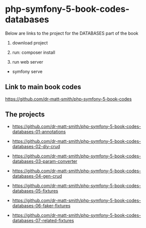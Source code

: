 # php-symfony-5-book-codes-databases

Below are links to the project for the DATABASES part of the book

1. download project

1. run: composer install

1. run web server

  - symfony serve

## Link to main book codes

https://github.com/dr-matt-smith/php-symfony-5-book-codes

## The projects

- https://github.com/dr-matt-smith/php-symfony-5-book-codes-databases-01-annotations

- https://github.com/dr-matt-smith/php-symfony-5-book-codes-databases-02-diy-crud

- https://github.com/dr-matt-smith/php-symfony-5-book-codes-databases-03-param-converter

- https://github.com/dr-matt-smith/php-symfony-5-book-codes-databases-04-gen-crud

- https://github.com/dr-matt-smith/php-symfony-5-book-codes-databases-05-fixtures

- https://github.com/dr-matt-smith/php-symfony-5-book-codes-databases-06-faker-fixtures

- https://github.com/dr-matt-smith/php-symfony-5-book-codes-databases-07-related-fixtures
